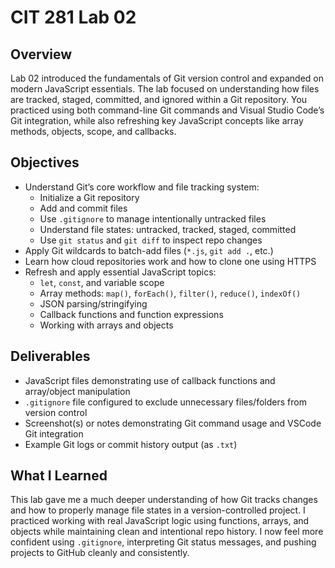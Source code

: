 # CIT 281 Lab 02

## Overview  
Lab 02 introduced the fundamentals of Git version control and expanded on modern JavaScript essentials. The lab focused on understanding how files are tracked, staged, committed, and ignored within a Git repository. You practiced using both command-line Git commands and Visual Studio Code’s Git integration, while also refreshing key JavaScript concepts like array methods, objects, scope, and callbacks.

## Objectives  
- Understand Git’s core workflow and file tracking system:
  - Initialize a Git repository
  - Add and commit files
  - Use `.gitignore` to manage intentionally untracked files
  - Understand file states: untracked, tracked, staged, committed
  - Use `git status` and `git diff` to inspect repo changes  
- Apply Git wildcards to batch-add files (`*.js`, `git add .`, etc.)  
- Learn how cloud repositories work and how to clone one using HTTPS  
- Refresh and apply essential JavaScript topics:
  - `let`, `const`, and variable scope
  - Array methods: `map()`, `forEach()`, `filter()`, `reduce()`, `indexOf()`
  - JSON parsing/stringifying
  - Callback functions and function expressions
  - Working with arrays and objects

## Deliverables  
- JavaScript files demonstrating use of callback functions and array/object manipulation  
- `.gitignore` file configured to exclude unnecessary files/folders from version control  
- Screenshot(s) or notes demonstrating Git command usage and VSCode Git integration  
- Example Git logs or commit history output (as `.txt`)  

## What I Learned  
This lab gave me a much deeper understanding of how Git tracks changes and how to properly manage file states in a version-controlled project. I practiced working with real JavaScript logic using functions, arrays, and objects while maintaining clean and intentional repo history. I now feel more confident using `.gitignore`, interpreting Git status messages, and pushing projects to GitHub cleanly and consistently.
